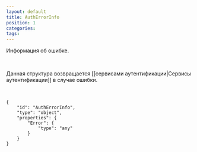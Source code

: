 ```yaml
---
layout: default
title: AuthErrorInfo
position: 1
categories: 
tags: 
---
```


Информация об ошибке.

   

Данная структура возвращается [[сервисами аутентификации|Сервисы аутентификации]] в случае ошибки.

   

```
{
	"id": "AuthErrorInfo",
	"type": "object",
	"properties": {
		"Error": {
			"type": "any"
		}
	}
}
```

 

 

